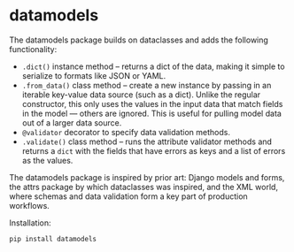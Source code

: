 # datamodels

The datamodels package builds on dataclasses and adds the following functionality:

* `.dict()` instance method – returns a dict of the data, making it simple to serialize to formats like JSON or YAML.
* `.from_data()` class method – create a new instance by passing in an iterable key-value data source (such as a dict). Unlike the regular constructor, this only uses the values in the input data that match fields in the model — others are ignored. This is useful for pulling model data out of a larger data source.
* `@validator` decorator to specify data validation methods.
* `.validate()` class method – runs the attribute validator methods and returns a `dict` with the fields that have errors as keys and a list of errors as the values.

The datamodels package is inspired by prior art: Django models and forms, the attrs package by which dataclasses was inspired, and the XML world, where schemas and data validation form a key part of production workflows.

Installation:

```bash
pip install datamodels
```



